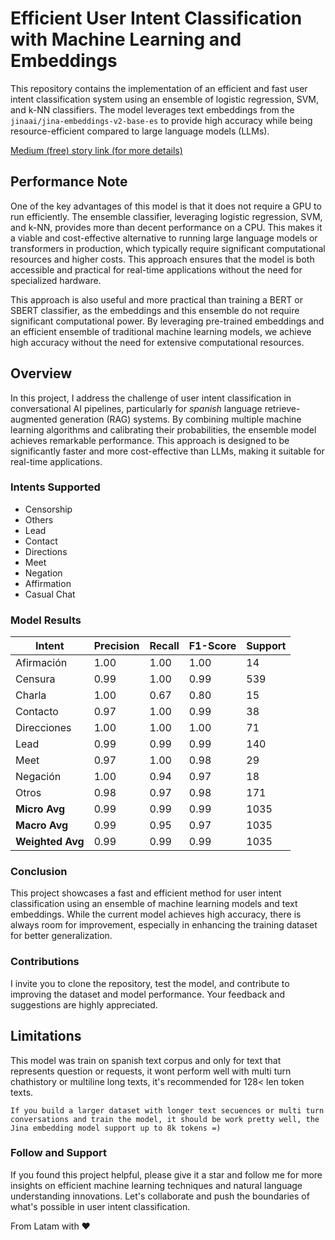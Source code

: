 # Efficient User Intent Classification with Machine Learning and Embeddings

This repository contains the implementation of an efficient and fast user intent classification system using an ensemble of logistic regression, SVM, and k-NN classifiers. The model leverages text embeddings from the `jinaai/jina-embeddings-v2-base-es` to provide high accuracy while being resource-efficient compared to large language models (LLMs).

[Medium (free) story link (for more details)](https://medium.com/@prudant/d83ef2251f1f)

## Performance Note
One of the key advantages of this model is that it does not require a GPU to run efficiently. The ensemble classifier, leveraging logistic regression, SVM, and k-NN, provides more than decent performance on a CPU. This makes it a viable and cost-effective alternative to running large language models or transformers in production, which typically require significant computational resources and higher costs. This approach ensures that the model is both accessible and practical for real-time applications without the need for specialized hardware.

This approach is also useful and more practical than training a BERT or SBERT classifier, as the embeddings and this ensemble do not require significant computational power. By leveraging pre-trained embeddings and an efficient ensemble of traditional machine learning models, we achieve high accuracy without the need for extensive computational resources.

## Overview

In this project, I address the challenge of user intent classification in conversational AI pipelines, particularly for *spanish* language retrieve-augmented generation (RAG) systems. By combining multiple machine learning algorithms and calibrating their probabilities, the ensemble model achieves remarkable performance. This approach is designed to be significantly faster and more cost-effective than LLMs, making it suitable for real-time applications.

### Intents Supported

- Censorship
- Others
- Lead
- Contact
- Directions
- Meet
- Negation
- Affirmation
- Casual Chat

### Model Results

| Intent        | Precision | Recall | F1-Score | Support |
|---------------|-----------|--------|----------|---------|
| Afirmación    | 1.00      | 1.00   | 1.00     | 14      |
| Censura       | 0.99      | 1.00   | 0.99     | 539     |
| Charla        | 1.00      | 0.67   | 0.80     | 15      |
| Contacto      | 0.97      | 1.00   | 0.99     | 38      |
| Direcciones   | 1.00      | 1.00   | 1.00     | 71      |
| Lead          | 0.99      | 0.99   | 0.99     | 140     |
| Meet          | 0.97      | 1.00   | 0.98     | 29      |
| Negación      | 1.00      | 0.94   | 0.97     | 18      |
| Otros         | 0.98      | 0.97   | 0.98     | 171     |
| **Micro Avg** | 0.99      | 0.99   | 0.99     | 1035    |
| **Macro Avg** | 0.99      | 0.95   | 0.97     | 1035    |
| **Weighted Avg** | 0.99  | 0.99   | 0.99     | 1035    |

### Conclusion
This project showcases a fast and efficient method for user intent classification using an ensemble of machine learning models and text embeddings. While the current model achieves high accuracy, there is always room for improvement, especially in enhancing the training dataset for better generalization.

### Contributions
I invite you to clone the repository, test the model, and contribute to improving the dataset and model performance. Your feedback and suggestions are highly appreciated.

## Limitations
This model was train on spanish text corpus and only for text that represents question or requests, it wont perform well with multi turn chathistory or multiline long texts, it's recommended for 128< len token texts.

`If you build a larger dataset with longer text secuences or multi turn conversations and train the model, it should be work pretty well, the Jina embedding model support up to 8k tokens =)`

### Follow and Support
If you found this project helpful, please give it a star and follow me for more insights on efficient machine learning techniques and natural language understanding innovations. Let's collaborate and push the boundaries of what's possible in user intent classification.

From Latam with ❤️
